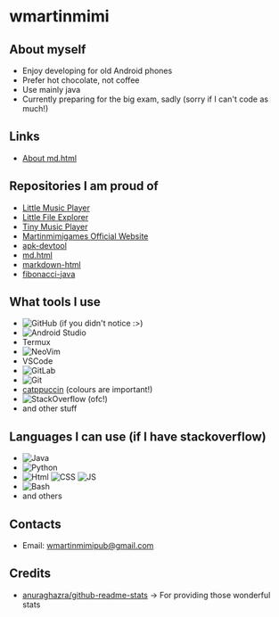 # wmartinmimi

## About myself

- Enjoy developing for old Android phones
- Prefer hot chocolate, not coffee
- Use mainly java
- Currently preparing for the big exam, sadly (sorry if I can't code as much!)

## Links

- [About md.html](mdhtml/README.md)

## Repositories I am proud of

- [Little Music Player](https://github.com/martinmimigames/little-music-player)
- [Little File Explorer](https://github.com/martinmimigames/little-file-explorer)
- [Tiny Music Player](https://github.com/martinmimigames/tiny-music-player)
- [Martinmimigames Official Website](https://github.com/martinmimigames/martinmimigames.github.io)
- [apk-devtool](https://github.com/wmartinmimi/apk-devtool)
- [md.html](https://github.com/wmartinmimi/md.html)
- [markdown-html](https://github.com/wmartinmimi/markdown-html)
- [fibonacci-java](https://github.com/wmartinmimi/fibonacci-java)

## What tools I use

- ![GitHub](https://img.shields.io/badge/-GitHub-black?style=flat-square&logo=github) (if you didn't notice :>)
- ![Android Studio](https://img.shields.io/badge/-Android%20Studio-black?style=flat-square&logo=androidstudio)
- Termux
- ![NeoVim](https://img.shields.io/badge/-NeoVim-black?style=flat-square&logo=neovim)
- VSCode
- ![GitLab](https://img.shields.io/badge/-GitLab-black?style=flat-square&logo=gitlab)
- ![Git](https://img.shields.io/badge/-Git-black?style=flat-square&logo=git)
- [catppuccin](https://github.com/catppuccin/catppuccin) (colours are important!)
- ![StackOverflow](https://img.shields.io/badge/-StackOverflow-black?style=flat-square&logo=stackoverflow) (ofc!)
- and other stuff

## Languages I can use (if I have stackoverflow)

- ![Java](https://img.shields.io/badge/-Java-E34A86?style=flat-square&logo=java)
- ![Python](https://img.shields.io/badge/-Python-F7DF1E?style=flat-square&logo=python)
- ![Html](https://img.shields.io/badge/-Html-E34F26?style=flat-square&logo=html5&logoColor=white)
  ![CSS](https://img.shields.io/badge/-CSS-1572B6?style=flat-square&logo=css3)
  ![JS](https://img.shields.io/badge/-JavaScript-black?style=flat-square&logo=javascript)
- ![Bash](https://img.shields.io/badge/-Bash-3e474a?style=flat-square)
- and others

## Contacts

- Email: wmartinmimipub@gmail.com

## Credits

- [anuraghazra/github-readme-stats](https://github.com/anuraghazra/github-readme-stats) -> For providing those wonderful stats
